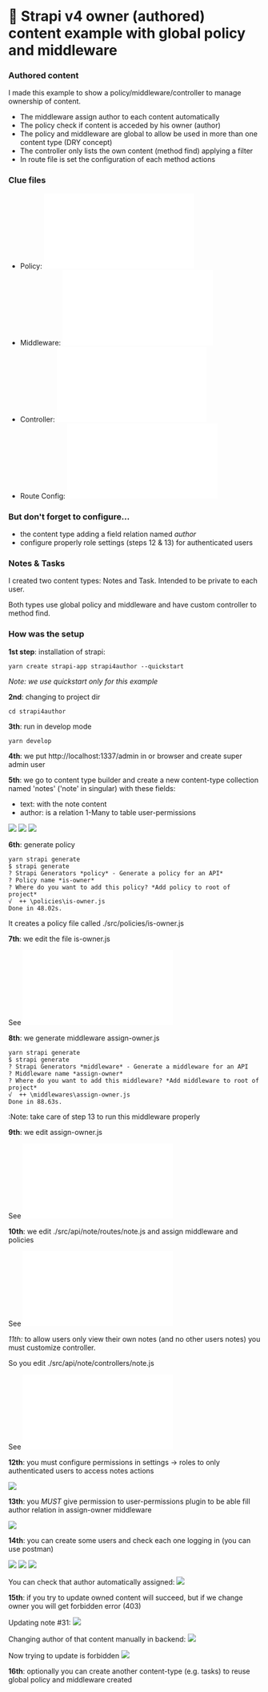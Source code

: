 # 🚀 Strapi v4 owner (authored) content example with global policy and middleware


### Authored content

I made this example to show a policy/middleware/controller to manage ownership of content.

- The middleware assign author to each content automatically
- The policy check if content is acceded by his owner (author)
- The policy and middleware are global to allow be used in more than one content type (DRY concept)
- The controller only lists the own content (method find) applying a filter
- In route file is set the configuration of each method actions

### Clue files

- Policy: **![src/policies/is-owner.js](src/policies/is-owner.js)**
- Middleware: **![src/middleware/assign-owner.js](src/middleware/assign-owner.js)**
- Controller: **![src/api/note/controllers/note.js](src/api/note/controllers/note.js)**
- Route Config: **![src/api/note/routes/note.js](src/api/note/routes/note.js)**


### But don't forget to configure...
- the content type adding a field relation named *author*
- configure properly role settings (steps 12 & 13) for authenticated users

### Notes & Tasks

I created two content types: Notes and Task. Intended to be private to each user. 

Both types use global policy and middleware and have custom controller to method find.

### How was the setup

**1st step**: installation of strapi:
```
yarn create strapi-app strapi4author --quickstart
```

_Note: we use quickstart only for this example_


**2nd**: changing to project dir
```
cd strapi4author
```


**3th**: run in develop mode
```
yarn develop
```


**4th**: we put http://localhost:1337/admin in or browser and create super admin user


**5th**: we go to content type builder and create a new content-type collection named 'notes' ('note' in singular) with these fields:

- text: with the note content
- author: is a relation 1-Many to table user-permissions

![](docimages/creating-note-type.png)
![](docimages/author-field.png)
![](docimages/Content-Type-Builder-Notes.png)


**6th**: generate policy
```
yarn strapi generate
$ strapi generate
? Strapi Generators *policy* - Generate a policy for an API*
? Policy name *is-owner*
? Where do you want to add this policy? *Add policy to root of project*
√  ++ \policies\is-owner.js
Done in 48.02s.
```

It creates a policy file called ./src/policies/is-owner.js


**7th**: we edit the file is-owner.js

See ![src/policies/is-owner.js](src/policies/is-owner.js)


**8th**: we generate middleware assign-owner.js

```
yarn strapi generate
$ strapi generate
? Strapi Generators *middleware* - Generate a middleware for an API
? Middleware name *assign-owner*
? Where do you want to add this middleware? *Add middleware to root of project*
√  ++ \middlewares\assign-owner.js
Done in 88.63s.
```

:Note: take care of step 13 to run this middleware properly


**9th**: we edit assign-owner.js

See ![src/middleware/assign-owner.js](src/middleware/assign-owner.js)


**10th**: we edit ./src/api/note/routes/note.js and assign middleware and policies

See ![api/note/routes/note.js](src/api/note/routes/note.js)


*11th:* to allow users only view their own notes (and no other users notes) you must customize controller. 

So you edit ./src/api/note/controllers/note.js

See ![src/api/note/controllers/note.js](src/api/note/controllers/note.js)


**12th**: you must configure permissions in settings -> roles to only authenticated users to access notes actions

![](docimages/settings-roles.png)


**13th**: you *MUST* give permission to user-permissions plugin to be able fill author relation in assign-owner middleware

![](docimages/Settings-Roles-user-permission.png)


**14th**: you can create some users and check each one logging in (you can use postman)

![](docimages/Postman-1-auth.png)
![](docimages/postman-2-we_put_bearer_auth.png)
![](docimages/postman-3-first-note-created.png)


You can check that author automatically assigned:
![](docimages/first-note.png)


**15th**: if you try to update owned content will succeed, but if we change owner you will get forbidden error (403)

Updating note #31:
![](docimages/Postman-4-update.png)

Changing author of that content manually in backend:
![](docimages/changing-owner-manually.png)

Now trying to update is forbidden
![](docimages/Postman-5-updated-forbidden.png)

**16th**: optionally you can create another content-type (e.g. tasks) to reuse global policy and middleware created



